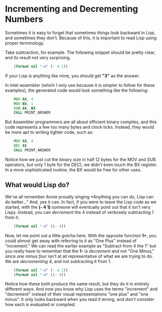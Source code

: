 # Incrementing and Decrementing Numbers

Sometimes it is easy to forget that sometimes things *look* backward in Lisp, and sometimes they don't. Because of this, it is important to read Lisp using proper terminology.

Take subtraction, for example. The following snippet should be pretty clear, and its result not very surprising.

```lisp
    (format nil "~d" (- 4 1))
```

If your Lisp is anything like mine, you should get **"3"** as the answer.

In Intel assembler (which I only use because it is simpler to follow for these examples), the generated code would look something like the following:

```asm
    MOV AX, 4
    MOV BX, 1
    SUB AX, BX
    CALL PRINT_ANSWER
```
But Assembler programmers are all about efficient binary compiles, and this code represents a few too many bytes and clock ticks. Instead, they would be more apt to writing tighter code, such as:

```asm
    MOV AX, 4
    DEC AX
    CALL PRINT_ANSWER
```

Notice how we just cut the binary size in half (2 bytes for the MOV and SUB operators, but only 1 byte for the DEC), we didn't even touch the BX register. In a more sophisticated routine, the BX would be free for other uses.

## What would Lisp do?

We've all remember Annie proudly singing *Anything you can do, Lisp can do better..." And, yes it can. In fact, if you were to leave the Lisp code as we started, with the **(- 4 1)** someone will eventually point out that it isn't very Lispy. Instead, you can *decrement* the 4 instead of verbosely subtracting 1 from it.

```lisp
    (format nil "~d" (1- 4))
```

Now, let me point out a little gotcha here. With the opposite function **1+**, you could almost get away with referring to it as "One Plus" instead of "increment." We can read the earlier example as "Subtract from 4 the 1" but you really have to remember that the **1-** is *decrement* and not "One Minus," since *one minus four* isn't at all representative of what we are trying to do. We are *decrementing 4*, and not subtracting it from 1.

```lisp
    (format nil "~d" (- 4 1))
    (format nil "~d" (1- 4))
```

Notice how these both produce the same result, but they do it in entirely different ways. And now you know why Lisp uses the terms "increment" and "decrement" instead of their visual representations "one plus" and "one minus". It only looks backward when you read it wrong, and don't consider how each is evaluated or compiled.
